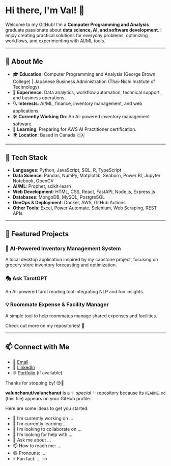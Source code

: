 # Hi there, I'm Val! 👋

Welcome to my GitHub! I'm a **Computer Programming and Analysis** graduate passionate about **data science, AI, and software development**. I enjoy creating practical solutions for everyday problems, optimizing workflows, and experimenting with AI/ML tools.

---

## 🚀 About Me
- 🎓 **Education**: Computer Programming and Analysis (George Brown College) | Japanese Business Administration (Thai-Nichi Institute of Technology)
- 💼 **Experience**: Data analytics, workflow automation, technical support, and business operations.
- 🔍 **Interests**: AI/ML, finance, inventory management, and web applications.
- 🛠️ **Currently Working On**: An AI-powered inventory management software.
- 📖 **Learning**: Preparing for AWS AI Practitioner certification.
- 🌍 **Location**: Based in Canada 🇨🇦

---

## 🔧 Tech Stack
- **Languages**: Python, JavaScript, SQL, R, TypeScript
- **Data Science**: Pandas, NumPy, Matplotlib, Seaborn, Power BI, Jupyter Notebook, OpenCV
- **AI/ML**: Prophet, scikit-learn
- **Web Development**: HTML, CSS, React, FastAPI, Node.js, Express.js
- **Databases**: MongoDB, MySQL, PostgreSQL
- **DevOps & Deployment**: Docker, AWS, GitHub Actions
- **Other Tools**: Excel, Power Automate, Selenium, Web Scraping, REST APIs

---

## 📌 Featured Projects
### 🛒 AI-Powered Inventory Management System
A local desktop application inspired by my capstone project, focusing on grocery store inventory forecasting and optimization.

### 🎭 Ask TarotGPT
An AI-powered tarot reading tool integrating NLP and fun insights.

### 💡 Roommate Expense & Facility Manager
A simple tool to help roommates manage shared expenses and facilities.

Check out more on my repositories! 🚀

---

## 📫 Connect with Me
- 📧 [Email](mailto:your-email@example.com)
- 💼 [LinkedIn](https://www.linkedin.com/in/your-profile)
- 🌐 [Portfolio](https://your-portfolio.com) (if available)

Thanks for stopping by! 😊🚀

**valunchanut/valunchanut** is a ✨ _special_ ✨ repository because its `README.md` (this file) appears on your GitHub profile.

Here are some ideas to get you started:

- 🔭 I’m currently working on ...
- 🌱 I’m currently learning ...
- 👯 I’m looking to collaborate on ...
- 🤔 I’m looking for help with ...
- 💬 Ask me about ...
- 📫 How to reach me: ...
- 😄 Pronouns: ...
- ⚡ Fun fact: ...
-->

